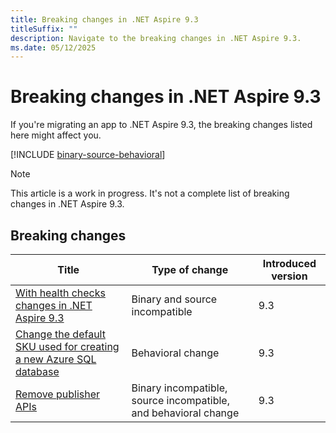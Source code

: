 ```yaml
---
title: Breaking changes in .NET Aspire 9.3
titleSuffix: ""
description: Navigate to the breaking changes in .NET Aspire 9.3.
ms.date: 05/12/2025
---
```


# Breaking changes in .NET Aspire 9.3

If you're migrating an app to .NET Aspire 9.3, the breaking changes listed here might affect you.

[!INCLUDE [binary-source-behavioral](../includes/binary-source-behavioral.md)]

> [!NOTE]
> This article is a work in progress. It's not a complete list of breaking changes in .NET Aspire 9.3.

## Breaking changes

| Title | Type of change | Introduced version |
|--|--|--|
| [With health checks changes in .NET Aspire 9.3](with-health-checks-changes.md) | Binary and source incompatible | 9.3 |
| [Change the default SKU used for creating a new Azure SQL database](azure-sql-server-default-sku-changes.md) | Behavioral change | 9.3 |
| [Remove publisher APIs](remove-publisher-apis.md) | Binary incompatible, source incompatible, and behavioral change | 9.3 |
